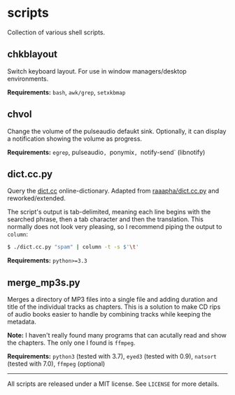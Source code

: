 scripts
=======

Collection of various shell scripts.

chkblayout
----------
Switch keyboard layout. For use in window managers/desktop environments.

__Requirements:__ `bash`, `awk/grep`, `setxkbmap`

chvol
-----
Change the volume of the pulseaudio defaukt sink. Optionally, it can display a
notification showing the volume as progress.

__Requirements:__ `egrep`, pulseaudio`, `ponymix`, `notify-send` (libnotify)

dict.cc.py
----------
Query the [dict.cc](http://www.dict.cc) online-dictionary. Adapted from
[raaapha/dict.cc.py](https://github.com/raaapha/dict.cc.py) and
reworked/extended.

The script's output is tab-delimited, meaning each line begins with the searched
phrase, then a tab character and then the translation. This normally does not
look very pleasing, so I recommend piping the output to `column`:
```bash
$ ./dict.cc.py "spam" | column -t -s $'\t'
```

__Requirements:__ `python>=3.3`

merge_mp3s.py
-------------
Merges a directory of MP3 files into a single file and adding duration and title
of the individual tracks as chapters. This is a solution to make CD rips of
audio books easier to handle by combining tracks while keeping the metadata.

__Note:__ I haven't really found many programs that can acutally read and show
the chapters. The only one I found is `ffmpeg`.

__Requirements:__ `python3` (tested with 3.7), `eyed3` (tested with 0.9),
`natsort` (tested with 7.0), `ffmpeg` (optional)

- - -
All scripts are released under a MIT license. See `LICENSE` for more details.
